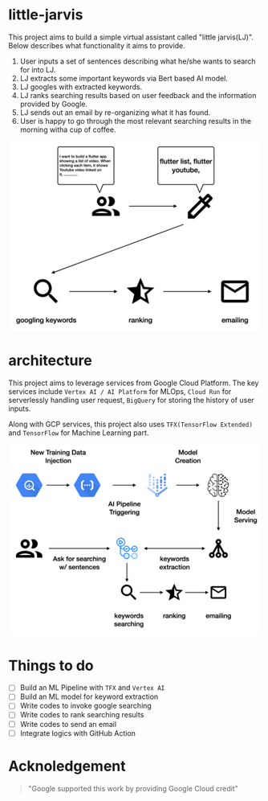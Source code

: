 # little-jarvis

This project aims to build a simple virtual assistant called "little jarvis(LJ)". Below describes what functionality it aims to provide.

1. User inputs a set of sentences describing what he/she wants to search for into LJ.
2. LJ extracts some important keywords via Bert based AI model.
3. LJ googles with extracted keywords.
4. LJ ranks searching results based on user feedback and the information provided by Google. 
5. LJ sends out an email by re-organizing what it has found.
6. User is happy to go through the most relevant searching results in the morning witha cup of coffee.

![](assets/images/overall.png)

# architecture

This project aims to leverage services from Google Cloud Platform. The key services include `Vertex AI / AI Platform` for MLOps, `Cloud Run` for serverlessly handling user request, `BigQuery` for storing the history of user inputs.

Along with GCP services, this project also uses `TFX(TensorFlow Extended)` and `TensorFlow` for Machine Learning part. 

![](assets/images/architecture.png)

# Things to do

- [ ] Build an ML Pipeline with `TFX` and `Vertex AI`
- [ ] Build an ML model for keyword extraction
- [ ] Write codes to invoke google searching 
- [ ] Write codes to rank searching results
- [ ] Write codes to send an email
- [ ] Integrate logics with GitHub Action

# Acknoledgement
> "Google supported this work by providing Google Cloud credit"
